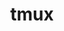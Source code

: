 ---
title: "tmux"
layout: cache
categories: [package, develop-2025-03-16]
meta: {"compilers": ["apple-clang@=16.0.0", "gcc@=10.5.0", "gcc@=13.3.0"], "num_specs": 3, "num_specs_by_stack": {"developer-tools-aarch64-linux-gnu": 1, "developer-tools-darwin": 1, "developer-tools-x86_64_v3-linux-gnu": 1, "root": 3}, "oss": ["centos7", "rhel8", "sequoia"], "platforms": ["darwin", "linux"], "stacks": ["developer-tools-aarch64-linux-gnu", "developer-tools-darwin", "developer-tools-x86_64_v3-linux-gnu", "root"], "targets": ["aarch64", "x86_64_v3"], "versions": ["3.5a"]}
spec_details: [{"compiler": "gcc@=10.5.0", "hash": "4a6dljma5k7ddu7tar5vckiz3irdrf4q", "os": "centos7", "platform": "linux", "size": "-", "stacks": ["developer-tools-x86_64_v3-linux-gnu", "root"], "target": "x86_64_v3", "variants": ["build_system=autotools", "~jemalloc", "~static", "~utf8proc"], "versions": ["3.5a"]}, {"compiler": "apple-clang@=16.0.0", "hash": "5f5ibgdulfkp2cfrmojoqca4wvhdc4si", "os": "sequoia", "platform": "darwin", "size": "-", "stacks": ["developer-tools-darwin", "root"], "target": "aarch64", "variants": ["build_system=autotools", "~jemalloc", "~static", "~utf8proc"], "versions": ["3.5a"]}, {"compiler": "gcc@=13.3.0", "hash": "dzrc5yuzyoolkoucrrlk7jy2njr3vy5y", "os": "rhel8", "platform": "linux", "size": "-", "stacks": ["developer-tools-aarch64-linux-gnu", "root"], "target": "aarch64", "variants": ["build_system=autotools", "~jemalloc", "~static", "~utf8proc"], "versions": ["3.5a"]}]
---